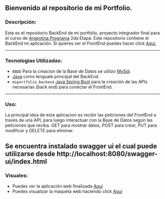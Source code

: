 ## Bienvenido al repositorio de mi Portfolio.

### **Descripción:**

Este es el repositorio BackEnd de mi portfolio, proyecto integrador final para el curso de [Argentina Programa](https://www.argentina.gob.ar/produccion/transformacion-digital-y-economia-del-conocimiento/argentina-programa "Argentina Programa") 2da Etapa.
Este repositorio contiene el BackEnd mi aplicación.
Si quieres ver el FrontEnd puedes hacer click [Aquí.](https://github.com/Sakuracc8/Portfolio_Natalia_Miguel/tree/main/Portfolio_Natalia_Miguel/FrontEnd "Aquí")

---

### **Tecnologias Utilizadas:**

- `BBDD` Para la creacion de la Base de Datos se utilizo [MySql](https://www.mysql.com/ "MySql").
- [Java](https://www.java.com/es/ "Java") como lenguale principal del BackEnd.
- `miportfolio_backend` [Java Spring Boot](https://spring.io/projects/spring-boot "Java Spring Boot") para la creación de las APIs necesarias (back end) para conectar el FrontEnd.

---

### **Uso:**

La principal idea de esta aplicacion es recibir las peticiones del FrontEnd a través de una API, para luego interactuar con la Base de Datos según las peticiones que reciba. GET para mostrar datos, POST para crear, PUT para modificar y DELETE para eliminar.

Se encuentra instalado swagger ui el cual puede utilizarse desde http://localhost:8080/swagger-ui/index.html
---

### **Visuales:**

- Puedes ver la aplicación web finalizada [Aquí](URL "Aqui")
- Puedes visualizar la maqueta web haciendo click [Aquí](URL "Aquí")
